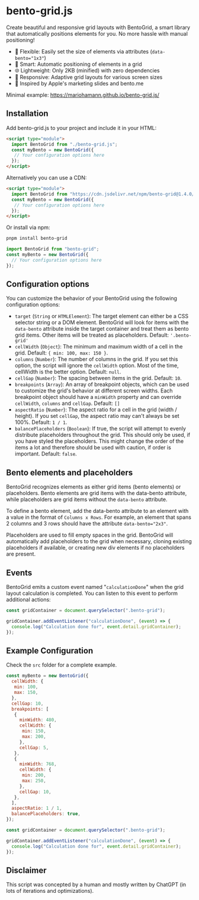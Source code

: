 # bento-grid.js

Create beautiful and responsive grid layouts with BentoGrid, a smart library that automatically positions elements for you. No more hassle with manual positioning!

- 🔧 Flexible: Easily set the size of elements via attributes (`data-bento="1x3"`)
- 🧠 Smart: Automatic positioning of elements in a grid
- 🌐 Lightweight: Only 2KB (minified) with zero dependencies
- 📱 Responsive: Adaptive grid layouts for various screen sizes
- 🎨 Inspired by Apple's marketing slides and bento.me


Minimal example: https://mariohamann.github.io/bento-grid.js/

## Installation

Add bento-grid.js to your project and include it in your HTML:

```html
<script type="module">
  import BentoGrid from "./bento-grid.js";
  const myBento = new BentoGrid({
   // Your configuration options here
  });
</script>
```

Alternatively you can use a CDN:

```html
<script type="module">
  import BentoGrid from "https://cdn.jsdelivr.net/npm/bento-grid@1.4.0/src/bento-grid.min.js";
  const myBento = new BentoGrid({
   // Your configuration options here
  });
</script>
```

Or install via npm:

```bash
pnpm install bento-grid
```

```js
import BentoGrid from "bento-grid";
const myBento = new BentoGrid({
  // Your configuration options here
});
```

## Configuration options

You can customize the behavior of your BentoGrid using the following configuration options:

- `target` (`String` or `HTMLElement`): The target element can either be a CSS selector string or a DOM element. BentoGrid will look for items with the `data-bento` attribute inside the target container and treat them as bento grid items. Other items will be treated as placeholders. Default: `'.bento-grid'`
- `cellWidth` (`Object`): The minimum and maximum width of a cell in the grid. Default: `{ min: 100, max: 150 }`.
- `columns` (`Number`): The number of columns in the grid. If you set this option, the script will ignore the `cellWidth` option. Most of the time, cellWidth is the better option. Default: `null`.
- `cellGap` (`Number`): The spacing between items in the grid. Default: `10`.
- `breakpoints` (`Array`): An array of breakpoint objects, which can be used to customize the grid's behavior at different screen widths. Each breakpoint object should have a `minWidth` property and can override `cellWidth`, `columns` and `cellGap`. Default: `[]`
- `aspectRatio` (`Number`): The aspect ratio for a cell in the grid (width / height). If you set `cellGap`, the aspect ratio may can't always be set 100%. Default: `1 / 1`.
- `balancePlaceholders` (`Boolean`): If true, the script will attempt to evenly distribute placeholders throughout the grid. This should only be used, if you have styled the placeholders. This might change the order of the items a lot and therefore should be used with caution, if order is important. Default: `false`.

## Bento elements and placeholders

BentoGrid recognizes elements as either grid items (bento elements) or placeholders. Bento elements are grid items with the data-bento attribute, while placeholders are grid items without the `data-bento` attribute.

To define a bento element, add the data-bento attribute to an element with a value in the format of `Columns x Rows`. For example, an element that spans 2 columns and 3 rows should have the attribute `data-bento="2x3"`.

Placeholders are used to fill empty spaces in the grid. BentoGrid will automatically add placeholders to the grid when necessary, cloning existing placeholders if available, or creating new div elements if no placeholders are present.

## Events

BentoGrid emits a custom event named "`calculationDone`" when the grid layout calculation is completed. You can listen to this event to perform additional actions:

```js
const gridContainer = document.querySelector(".bento-grid");

gridContainer.addEventListener("calculationDone", (event) => {
  console.log("Calculation done for", event.detail.gridContainer);
});
```

## Example Configuration

Check the `src` folder for a complete example.

```js
const myBento = new BentoGrid({
  cellWidth: {
   min: 100,
   max: 150,
  },
  cellGap: 10,
  breakpoints: [
   {
     minWidth: 480,
     cellWidth: {
      min: 150,
      max: 200,
     },
     cellGap: 5,
   },
   {
     minWidth: 768,
     cellWidth: {
      min: 200,
      max: 250,
     },
     cellGap: 10,
   },
  ],
  aspectRatio: 1 / 1,
  balancePlaceholders: true,
});

const gridContainer = document.querySelector(".bento-grid");

gridContainer.addEventListener("calculationDone", (event) => {
  console.log("Calculation done for", event.detail.gridContainer);
});
```

## Disclaimer

This script was concepted by a human and mostly written by ChatGPT (in lots of iterations and optimizations).
